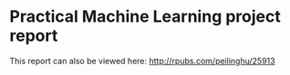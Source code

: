 Practical Machine Learning project report
===========

This report can also be viewed here: http://rpubs.com/peilinghu/25913
